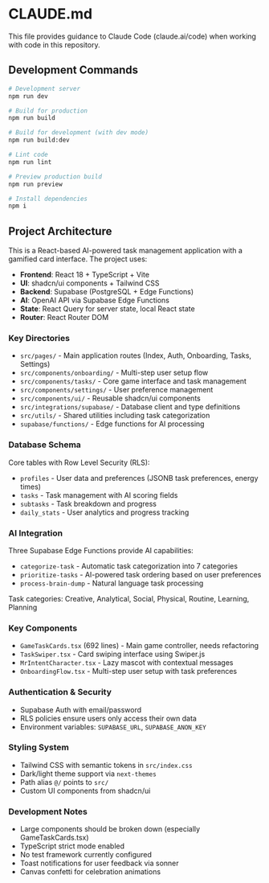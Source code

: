 # CLAUDE.md

This file provides guidance to Claude Code (claude.ai/code) when working with code in this repository.

## Development Commands

```bash
# Development server
npm run dev

# Build for production
npm run build

# Build for development (with dev mode)
npm run build:dev

# Lint code
npm run lint

# Preview production build
npm run preview

# Install dependencies
npm i
```

## Project Architecture

This is a React-based AI-powered task management application with a gamified card interface. The project uses:

- **Frontend**: React 18 + TypeScript + Vite
- **UI**: shadcn/ui components + Tailwind CSS
- **Backend**: Supabase (PostgreSQL + Edge Functions)
- **AI**: OpenAI API via Supabase Edge Functions
- **State**: React Query for server state, local React state
- **Router**: React Router DOM

### Key Directories

- `src/pages/` - Main application routes (Index, Auth, Onboarding, Tasks, Settings)
- `src/components/onboarding/` - Multi-step user setup flow
- `src/components/tasks/` - Core game interface and task management
- `src/components/settings/` - User preference management
- `src/components/ui/` - Reusable shadcn/ui components
- `src/integrations/supabase/` - Database client and type definitions
- `src/utils/` - Shared utilities including task categorization
- `supabase/functions/` - Edge functions for AI processing

### Database Schema

Core tables with Row Level Security (RLS):
- `profiles` - User data and preferences (JSONB task preferences, energy times)
- `tasks` - Task management with AI scoring fields
- `subtasks` - Task breakdown and progress
- `daily_stats` - User analytics and progress tracking

### AI Integration

Three Supabase Edge Functions provide AI capabilities:
- `categorize-task` - Automatic task categorization into 7 categories
- `prioritize-tasks` - AI-powered task ordering based on user preferences
- `process-brain-dump` - Natural language task processing

Task categories: Creative, Analytical, Social, Physical, Routine, Learning, Planning

### Key Components

- `GameTaskCards.tsx` (692 lines) - Main game controller, needs refactoring
- `TaskSwiper.tsx` - Card swiping interface using Swiper.js
- `MrIntentCharacter.tsx` - Lazy mascot with contextual messages
- `OnboardingFlow.tsx` - Multi-step user setup with task preferences

### Authentication & Security

- Supabase Auth with email/password
- RLS policies ensure users only access their own data
- Environment variables: `SUPABASE_URL`, `SUPABASE_ANON_KEY`

### Styling System

- Tailwind CSS with semantic tokens in `src/index.css`
- Dark/light theme support via `next-themes`
- Path alias `@/` points to `src/`
- Custom UI components from shadcn/ui

### Development Notes

- Large components should be broken down (especially GameTaskCards.tsx)
- TypeScript strict mode enabled
- No test framework currently configured
- Toast notifications for user feedback via sonner
- Canvas confetti for celebration animations